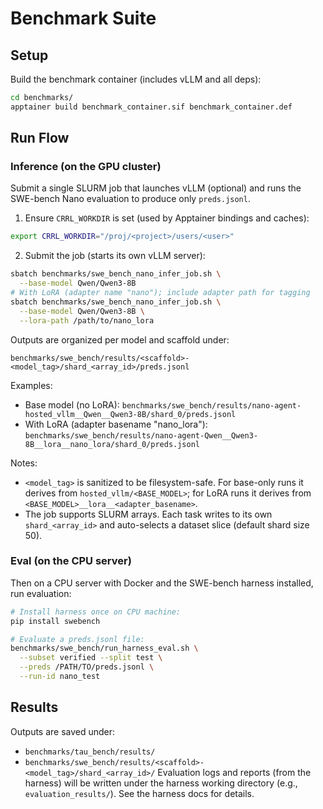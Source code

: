 # Benchmark Suite

## Setup

Build the benchmark container (includes vLLM and all deps):

```bash
cd benchmarks/
apptainer build benchmark_container.sif benchmark_container.def
```

## Run Flow

### Inference (on the GPU cluster)

Submit a single SLURM job that launches vLLM (optional) and runs the SWE-bench Nano evaluation to produce only `preds.jsonl`.

1) Ensure `CRRL_WORKDIR` is set (used by Apptainer bindings and caches):
```bash
export CRRL_WORKDIR="/proj/<project>/users/<user>"
```

2) Submit the job (starts its own vLLM server):
```bash
sbatch benchmarks/swe_bench_nano_infer_job.sh \
  --base-model Qwen/Qwen3-8B
# With LoRA (adapter name "nano"); include adapter path for tagging
sbatch benchmarks/swe_bench_nano_infer_job.sh \
  --base-model Qwen/Qwen3-8B \
  --lora-path /path/to/nano_lora
```

Outputs are organized per model and scaffold under:

```
benchmarks/swe_bench/results/<scaffold>-<model_tag>/shard_<array_id>/preds.jsonl
```

Examples:
- Base model (no LoRA): `benchmarks/swe_bench/results/nano-agent-hosted_vllm__Qwen__Qwen3-8B/shard_0/preds.jsonl`
- With LoRA (adapter basename "nano_lora"):
  `benchmarks/swe_bench/results/nano-agent-Qwen__Qwen3-8B__lora__nano_lora/shard_0/preds.jsonl`

Notes:
- `<model_tag>` is sanitized to be filesystem-safe. For base-only runs it derives from `hosted_vllm/<BASE_MODEL>`; for LoRA runs it derives from `<BASE_MODEL>__lora__<adapter_basename>`.
- The job supports SLURM arrays. Each task writes to its own `shard_<array_id>` and auto-selects a dataset slice (default shard size 50).

### Eval (on the CPU server)

Then on a CPU server with Docker and the SWE-bench harness installed, run evaluation:
```bash
# Install harness once on CPU machine:
pip install swebench

# Evaluate a preds.jsonl file:
benchmarks/swe_bench/run_harness_eval.sh \
  --subset verified --split test \
  --preds /PATH/TO/preds.jsonl \
  --run-id nano_test
```

## Results

Outputs are saved under:
- `benchmarks/tau_bench/results/`
- `benchmarks/swe_bench/results/<scaffold>-<model_tag>/shard_<array_id>/`
Evaluation logs and reports (from the harness) will be written under the harness working directory (e.g., `evaluation_results/`). See the harness docs for details.